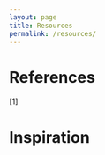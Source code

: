 ```yaml
---
layout: page
title: Resources
permalink: /resources/
---
```


# References
<div>
  [1] 
</div>

# Inspiration
